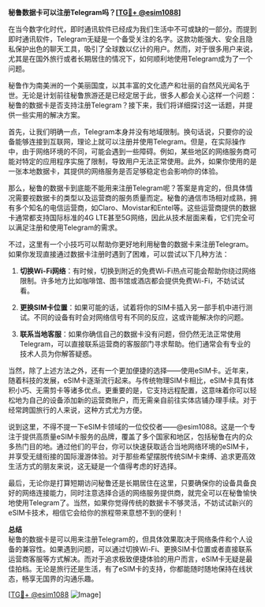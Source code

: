 **秘鲁数据卡可以注册Telegram吗？[[TG💪+ @esim1088](https://t.me/s/esim1088)]**

在当今数字化时代，即时通讯软件已经成为我们生活中不可或缺的一部分。而提到即时通讯软件，Telegram无疑是一个备受关注的名字。这款功能强大、安全且隐私保护出色的聊天工具，吸引了全球数以亿计的用户。然而，对于很多用户来说，尤其是在国外旅行或者长期居住的情况下，如何顺利地使用Telegram成为了一个问题。

秘鲁作为南美洲的一个美丽国度，以其丰富的文化遗产和壮丽的自然风光闻名于世。无论是计划前往秘鲁旅游还是已经定居于此，很多人都会关心这样一个问题：秘鲁的数据卡是否支持注册Telegram？接下来，我们将详细探讨这一话题，并提供一些实用的解决方案。

首先，让我们明确一点，Telegram本身并没有地域限制。换句话说，只要你的设备能够连接到互联网，理论上就可以注册并使用Telegram。但是，在实际操作中，由于网络环境的不同，可能会遇到一些障碍。例如，某些地区的网络服务商可能对特定的应用程序实施了限制，导致用户无法正常使用。此外，如果你使用的是一张本地数据卡，其提供的网络服务是否足够稳定也会影响你的体验。

那么，秘鲁的数据卡到底能不能用来注册Telegram呢？答案是肯定的，但具体情况需要视数据卡的类型以及运营商的服务质量而定。秘鲁的通信市场相对成熟，拥有多个知名的电信运营商，如Claro、Movistar和Entel等。这些运营商提供的数据卡通常都支持国际标准的4G LTE甚至5G网络，因此从技术层面来看，它们完全可以满足注册和使用Telegram的需求。

不过，这里有一个小技巧可以帮助你更好地利用秘鲁的数据卡来注册Telegram。如果你发现直接通过数据卡注册时遇到了困难，可以尝试以下几种方法：

1. **切换Wi-Fi网络**：有时候，切换到附近的免费Wi-Fi热点可能会帮助你绕过网络限制。许多地方比如咖啡馆、图书馆或酒店都会提供免费Wi-Fi，不妨试试看。

2. **更换SIM卡位置**：如果可能的话，试着将你的SIM卡插入另一部手机中进行测试。不同的设备有时会对网络信号有不同的反应，这或许能解决你的问题。

3. **联系当地客服**：如果你确信自己的数据卡没有问题，但仍然无法正常使用Telegram，可以直接联系运营商的客服部门寻求帮助。他们通常会有专业的技术人员为你解答疑惑。

当然，除了上述方法之外，还有一个更加便捷的选择——使用eSIM卡。近年来，随着科技的发展，eSIM卡逐渐流行起来。与传统物理SIM卡相比，eSIM卡具有体积小巧、无需剪卡等诸多优点。更重要的是，它支持远程配置，这意味着你可以轻松地为自己的设备添加新的运营商账户，而无需亲自前往实体店铺办理手续。对于经常跨国旅行的人来说，这种方式尤为方便。

说到这里，不得不提一下eSIM卡领域的一位佼佼者——@esim1088。这是一个专注于提供高质量eSIM卡服务的品牌，覆盖了多个国家和地区，包括秘鲁在内的众多热门目的地。通过他们的平台，你可以快速获取适合当地网络环境的eSIM卡，并享受无缝衔接的国际漫游体验。对于那些希望摆脱传统SIM卡束缚、追求更高效生活方式的朋友来说，这无疑是一个值得考虑的好选择。

最后，无论你是打算短期访问秘鲁还是长期居住在这里，只要确保你的设备具备良好的网络连接能力，同时注意选择合适的网络服务提供商，就完全可以在秘鲁愉快地使用Telegram了。当然，如果你觉得传统的数据卡不够灵活，不妨试试新兴的eSIM卡技术，相信它会给你的旅程带来意想不到的便利！

**总结**  
秘鲁的数据卡是可以用来注册Telegram的，但具体效果取决于网络条件和个人设备的兼容性。如果遇到问题，可以通过切换Wi-Fi、更换SIM卡位置或者直接联系运营商客服等方式解决。而对于追求极致便捷体验的用户而言，eSIM卡无疑是最佳拍档。无论是旅行还是生活，有了eSIM卡的支持，你都能随时随地保持在线状态，畅享无国界的沟通乐趣。

[[TG💪+ @esim1088](https://t.me/s/esim1088) ![Image](https://i.postimg.cc/4NQfJmqS/Snipaste-2025-05-13-00-14-12.png)]